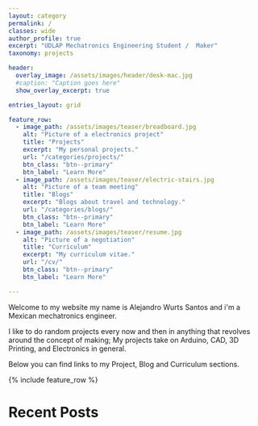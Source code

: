 ```yaml
---
layout: category
permalink: /
classes: wide
author_profile: true
excerpt: "UDLAP Mechatronics Engineering Student /  Maker"
taxonomy: projects

header:
  overlay_image: /assets/images/header/desk-mac.jpg
  #caption: "Caption goes here"
  show_overlay_excerpt: true

entries_layout: grid

feature_row:
  - image_path: /assets/images/teaser/breadboard.jpg
    alt: "Picture of a electronics project"
    title: "Projects"
    excerpt: "My personal projects."
    url: "/categories/projects/"
    btn_class: "btn--primary"
    btn_label: "Learn More"
  - image_path: /assets/images/teaser/electric-stairs.jpg
    alt: "Picture of a team meeting"
    title: "Blogs"
    excerpt: "Blogs about travel and technology."
    url: "/categories/blogs/"
    btn_class: "btn--primary"
    btn_label: "Learn More"
  - image_path: /assets/images/teaser/resume.jpg
    alt: "Picture of a negotiation"
    title: "Curriculum"
    excerpt: "My curriculum vitae."
    url: "/cv/"
    btn_class: "btn--primary"
    btn_label: "Learn More"

---
```

Welcome to my website my name is Alejandro Wurts Santos and i'm a Mexican mechatronics engineer.

I like to do random projects every now and then in anything that revolves around the concept of making; My projects take on Arduino, CAD, 3D Printing, and Electronics in general.

Below you can find links to my Project, Blog and Curriculum sections.


{% include feature_row %}

Recent Posts
================